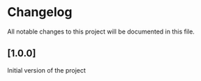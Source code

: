
# Changelog

All notable changes to this project will be documented in this file.

## [1.0.0]

Initial version of the project